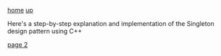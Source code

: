 [home](./page01.md) [up](../README.md)

Here's a step-by-step explanation and implementation of the Singleton design pattern using C++

[page 2](./page02.md)
